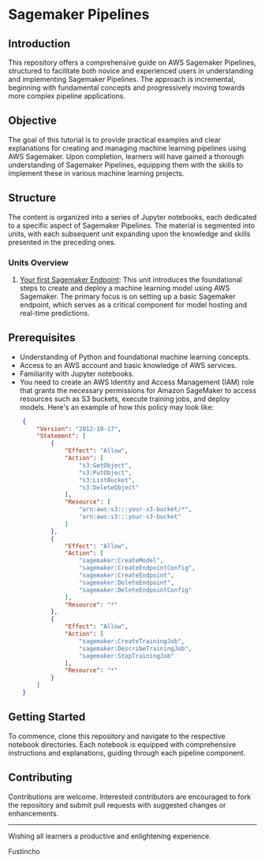 # Sagemaker Pipelines

## Introduction

This repository offers a comprehensive guide on AWS Sagemaker Pipelines, structured to facilitate both novice and experienced users in understanding and implementing Sagemaker Pipelines. The approach is incremental, beginning with fundamental concepts and progressively moving towards more complex pipeline applications.

## Objective

The goal of this tutorial is to provide practical examples and clear explanations for creating and managing machine learning pipelines using AWS Sagemaker. Upon completion, learners will have gained a thorough understanding of Sagemaker Pipelines, equipping them with the skills to implement these in various machine learning projects.

## Structure

The content is organized into a series of Jupyter notebooks, each dedicated to a specific aspect of Sagemaker Pipelines. The material is segmented into units, with each subsequent unit expanding upon the knowledge and skills presented in the preceding ones.

### Units Overview

1. [Your first Sagemaker Endpoint](unit_1.ipynb): This unit introduces the foundational steps to create and deploy a machine learning model using AWS Sagemaker. The primary focus is on setting up a basic Sagemaker endpoint, which serves as a critical component for model hosting and real-time predictions.

## Prerequisites

- Understanding of Python and foundational machine learning concepts.
- Access to an AWS account and basic knowledge of AWS services.
- Familiarity with Jupyter notebooks.
- You need to create an AWS Identity and Access Management (IAM) role that grants the necessary permissions for Amazon SageMaker to access resources such as S3 buckets, execute training jobs, and deploy models. Here's an example of how this policy may look like:

```json
    {
        "Version": "2012-10-17",
        "Statement": [
            {
                "Effect": "Allow",
                "Action": [
                    "s3:GetObject",
                    "s3:PutObject",
                    "s3:ListBucket",
                    "s3:DeleteObject"
                ],
                "Resource": [
                    "arn:aws:s3:::your-s3-bucket/*",
                    "arn:aws:s3:::your-s3-bucket"
                ]
            },
            {
                "Effect": "Allow",
                "Action": [
                    "sagemaker:CreateModel",
                    "sagemaker:CreateEndpointConfig",
                    "sagemaker:CreateEndpoint",
                    "sagemaker:DeleteEndpoint",
                    "sagemaker:DeleteEndpointConfig"
                ],
                "Resource": "*"
            },
            {
                "Effect": "Allow",
                "Action": [
                    "sagemaker:CreateTrainingJob",
                    "sagemaker:DescribeTrainingJob",
                    "sagemaker:StopTrainingJob"
                ],
                "Resource": "*"
            }
        ]
    }
```

## Getting Started

To commence, clone this repository and navigate to the respective notebook directories. Each notebook is equipped with comprehensive instructions and explanations, guiding through each pipeline component.

## Contributing

Contributions are welcome. Interested contributors are encouraged to fork the repository and submit pull requests with suggested changes or enhancements.

---

Wishing all learners a productive and enlightening experience.

Fustincho
